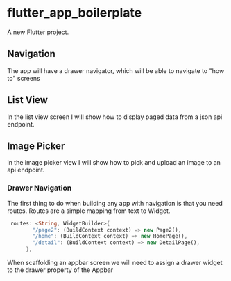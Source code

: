 # flutter_app_boilerplate

A new Flutter project.

## Navigation
The app will have a drawer navigator, which will be able to navigate to "how to" screens

## List View 
In the list view screen I will show how to display paged data from a json api endpoint.

## Image Picker 
in the image picker view I will show how to pick and upload an image to an api endpoint.



### Drawer Navigation
The first thing to do when building any app with navigation is that you need routes.
Routes are a simple mapping from text to Widget.

```dart
 routes: <String, WidgetBuilder>{
        "/page2": (BuildContext context) => new Page2(),
        "/home": (BuildContext context) => new HomePage(),
        "/detail": (BuildContext context) => new DetailPage(),
      },
```

When scaffolding an appbar screen we will need to assign a drawer widget to the drawer property of the Appbar

```dart

```